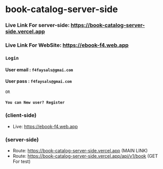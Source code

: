 # book-catalog-server-side

### Live Link For server-side: https://book-catalog-server-side.vercel.app

### Live Link For WebSite: https://ebook-f4.web.app

### `Login`

#### User email : `f4faysals@gmai.com`

#### User pass : `f4faysals@gmai.com`

`OR`

#### `You can New user? Register`

### (client-side)

- Live: https://ebook-f4.web.app

### (server-side)

- Route: https://book-catalog-server-side.vercel.app (MAIN LINK)
- Route: https://book-catalog-server-side.vercel.app/api/v1/book (GET For test)
